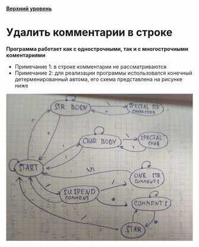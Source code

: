 **[Верхний уровень](https://github.com/KristianKuznetsov/JavaPractice)**

# Удалить комментарии в строке

**Программа работает как с однострочными, так и с многострочными коментариями**
- Примечание 1: в строке комментарии не рассматриваются
- Примечание 2: для реализации программы использовался конечный детерменированный автома, его схема представлена на рисунке ниже

![Схема детерменированного автомата](https://github.com/KristianKuznetsov/JavaPractice/blob/main/Additional%20materials/photo1671745366%20(1).jpeg)
